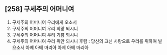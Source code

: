 ## [258] 구세주의 어머니여

1) 구세주의 어머니여 우리에게 오소서
2) 구세주의 어머니여 우리 희망 되시니
3) 구세주의 어머니여 우리 기쁨 되시니
4) 구세주의 어머니여 우리 위안 되시니
후렴 : 당신의 크신 사랑으로 우리를 위하여 빌으소서 
       아베 아베 마리아 아베 아베 마리아
